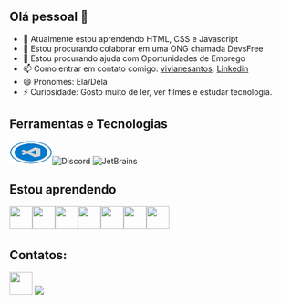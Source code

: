 ## Olá pessoal 👋

- 🌱 Atualmente estou aprendendo HTML, CSS e Javascript
- 👯 Estou procurando colaborar em uma ONG chamada DevsFree
- 🤔 Estou procurando ajuda com Oportunidades de Emprego
- 📫 Como entrar em contato comigo: [vivianesantos](vivyane-santos@hotmail.com); [Linkedin](https://www.linkedin.com/in/vivianesantos35/)
- 😄 Pronomes: Ela/Dela
- ⚡ Curiosidade: Gosto muito de ler, ver filmes e estudar tecnologia.

## Ferramentas e Tecnologias
<img width="75px" src="https://github.com/Pedro-Murilo/icons-for-readme/blob/main/.github/vscode-icon.svg" alt="VSCode Icon" width="40" height="40"/><img width="75px" src="https://img.shields.io/badge/Discord-5865F2.svg?style=for-the-badge&logo=Discord&logoColor=white" alt="Discord" width="40" height="40"/>
<img width="75px" src="https://img.shields.io/badge/JetBrains-000000.svg?style=for-the-badge&logo=JetBrains&logoColor=white" alt="JetBrains" width="40" height="40"/>


## Estou aprendendo

<img src="https://cdn.jsdelivr.net/gh/devicons/devicon/icons/html5/html5-original-wordmark.svg" width="40" height="40"/><img src="https://cdn.jsdelivr.net/gh/devicons/devicon/icons/css3/css3-original-wordmark.svg" width="40" height="40"/><img src="https://cdn.jsdelivr.net/gh/devicons/devicon/icons/javascript/javascript-original.svg" width="40" height="40"/><img src="https://cdn.jsdelivr.net/gh/devicons/devicon/icons/php/php-original.svg" width="40" height="40"/><img src="https://cdn.jsdelivr.net/gh/devicons/devicon/icons/linux/linux-original.svg" width="40" height="40"/><img src="https://cdn.jsdelivr.net/gh/devicons/devicon/icons/csharp/csharp-original.svg" width="40" height="40"/><img src="https://cdn.jsdelivr.net/gh/devicons/devicon/icons/git/git-original.svg" width="40" height="40"/>
          

## Contatos:

<div>
<a href = "mailto:contato@seu-usuário-aqui" target="_blank"> 
<img src="https://logodix.com/logo/30270.png" target="_blank" width="40" height="40"></a>


<a href="https://www.linkedin.com/in/seu-usuário-linkedln-aqui" target="_blank">
<img src="https://img.shields.io/badge/-LinkedIn-%230077B5?style=for-the-badge&logo=linkedin&logoColor=white" target="_blank"></a> 
<div>
